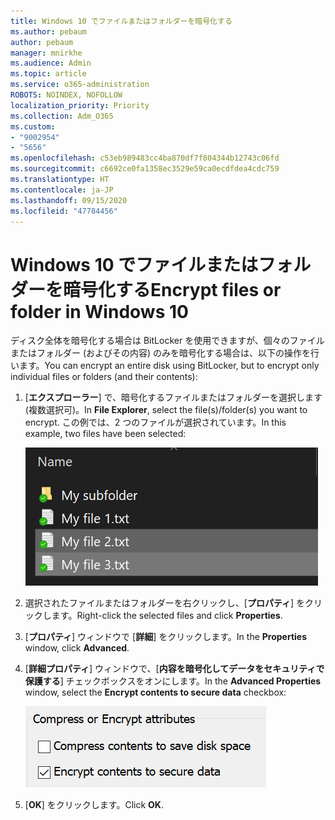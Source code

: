 ```yaml
---
title: Windows 10 でファイルまたはフォルダーを暗号化する
ms.author: pebaum
author: pebaum
manager: mnirkhe
ms.audience: Admin
ms.topic: article
ms.service: o365-administration
ROBOTS: NOINDEX, NOFOLLOW
localization_priority: Priority
ms.collection: Adm_O365
ms.custom:
- "9002954"
- "5656"
ms.openlocfilehash: c53eb989483cc4ba870df7f804344b12743c06fd
ms.sourcegitcommit: c6692ce0fa1358ec3529e59ca0ecdfdea4cdc759
ms.translationtype: HT
ms.contentlocale: ja-JP
ms.lasthandoff: 09/15/2020
ms.locfileid: "47784456"
---
```

# <a name="encrypt-files-or-folder-in-windows-10"></a><span data-ttu-id="0e723-102">Windows 10 でファイルまたはフォルダーを暗号化する</span><span class="sxs-lookup"><span data-stu-id="0e723-102">Encrypt files or folder in Windows 10</span></span>

<span data-ttu-id="0e723-103">ディスク全体を暗号化する場合は BitLocker を使用できますが、個々のファイルまたはフォルダー (およびその内容) のみを暗号化する場合は、以下の操作を行います。</span><span class="sxs-lookup"><span data-stu-id="0e723-103">You can encrypt an entire disk using BitLocker, but to encrypt only individual files or folders (and their contents):</span></span>

1. <span data-ttu-id="0e723-104">[**エクスプローラー**] で、暗号化するファイルまたはフォルダーを選択します (複数選択可)。</span><span class="sxs-lookup"><span data-stu-id="0e723-104">In **File Explorer**, select the file(s)/folder(s) you want to encrypt.</span></span> <span data-ttu-id="0e723-105">この例では、2 つのファイルが選択されています。</span><span class="sxs-lookup"><span data-stu-id="0e723-105">In this example, two files have been selected:</span></span>

    ![暗号化するファイルまたはフォルダーの選択](media/select-for-encrypting.png)

2. <span data-ttu-id="0e723-107">選択されたファイルまたはフォルダーを右クリックし、[**プロパティ**] をクリックします。</span><span class="sxs-lookup"><span data-stu-id="0e723-107">Right-click the selected files and click **Properties**.</span></span>

3. <span data-ttu-id="0e723-108">[**プロパティ**] ウィンドウで [**詳細**] をクリックします。</span><span class="sxs-lookup"><span data-stu-id="0e723-108">In the **Properties** window, click **Advanced**.</span></span>

4. <span data-ttu-id="0e723-109">[**詳細プロパティ**] ウィンドウで、[**内容を暗号化してデータをセキュリティで保護する**] チェックボックスをオンにします。</span><span class="sxs-lookup"><span data-stu-id="0e723-109">In the **Advanced Properties** window, select the **Encrypt contents to secure data** checkbox:</span></span>

    ![内容を暗号化する](media/encrypt-contents.png)

5. <span data-ttu-id="0e723-111">[**OK**] をクリックします。</span><span class="sxs-lookup"><span data-stu-id="0e723-111">Click **OK**.</span></span>
